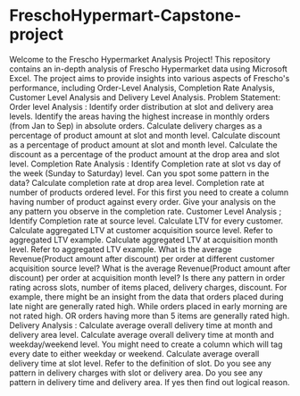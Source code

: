 # FreschoHypermart-Capstone-project
Welcome to the Frescho Hypermarket Analysis Project! This repository contains an in-depth analysis of Frescho Hypermarket data using Microsoft Excel. The project aims to provide insights into various aspects of Frescho's performance, including Order-Level Analysis, Completion Rate Analysis, Customer Level Analysis and Delivery Level Analysis.
Problem Statement:
Order level Analysis :
Identify order distribution at slot and delivery area levels.
Identify the areas having the highest increase in monthly orders (from Jan to Sep) in absolute orders.
Calculate delivery charges as a percentage of product amount at slot and month level.
Calculate discount as a percentage of product amount at slot and month level.
Calculate the discount as a percentage of the product amount at the drop area and slot level.
Completion Rate Analysis :
Identify Completion rate at slot vs day of the week (Sunday to Saturday) level. Can you spot some pattern in the data?
Calculate completion rate at drop area level.
Completion rate at number of products ordered level. For this first you need to create a column having number of product against every order.
Give your analysis on the any pattern you observe in the completion rate.
Customer Level Analysis ;
Identify Completion rate at source level.
Calculate LTV for every customer.
Calculate aggregated LTV at customer acquisition source level. Refer to aggregated LTV example.
Calculate aggregated LTV at acquisition month level. Refer to aggregated LTV example.
What is the average Revenue(Product amount after discount) per order at different customer acquisition source level?
What is the average Revenue(Product amount after discount) per order at acquisition month level?
Is there any pattern in order rating across slots, number of items placed, delivery charges, discount. For example, there might be an insight from the data that orders placed during late night are generally rated high. While orders placed in early morning are not rated high. OR orders having more than 5 items are generally rated high.
Delivery Analysis :
Calculate average overall delivery time at month and delivery area level.
Calculate average overall delivery time at month and weekday/weekend level. You might need to create a column which will tag every date to either weekday or weekend.
Calculate average overall delivery time at slot level. Refer to the definition of slot.
Do you see any pattern in delivery charges with slot or delivery area.
Do you see any pattern in delivery time and delivery area. If yes then find out logical reason.

